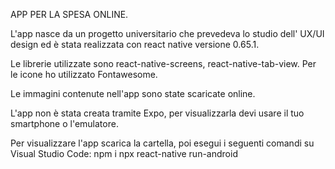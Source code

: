 APP PER LA SPESA ONLINE.

L'app nasce da un progetto universitario che prevedeva lo studio dell' UX/UI design ed è stata realizzata con react native versione 0.65.1.

Le librerie utilizzate sono react-native-screens, react-native-tab-view. Per le icone ho utilizzato Fontawesome.

Le immagini contenute nell'app sono state scaricate online.

L'app non è stata creata tramite Expo, per visualizzarla devi usare il tuo smartphone o l'emulatore.

Per visualizzare l'app scarica la cartella, poi esegui i seguenti comandi su Visual Studio Code:
npm i
npx react-native run-android